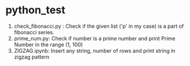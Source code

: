 # python_test

1. check_fibonacci.py : Check if the given list ('p' in my case) is a part of fibonacci series.</br>
2. prime_num.py: Check if number is a prime number and print Prime Number in the range (1, 100) </br>
3. ZIGZAG.ipynb: Insert any string, number of rows and print string in zigzag pattern </br>
